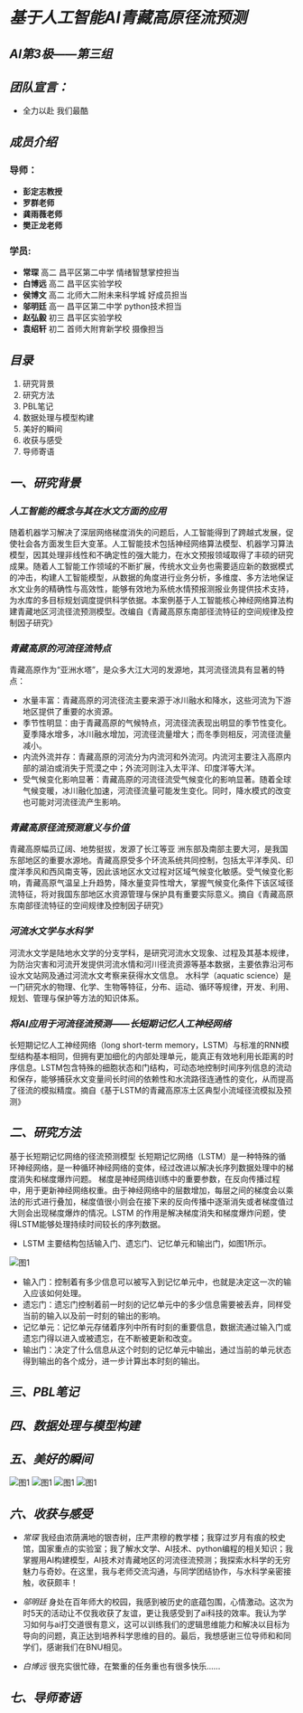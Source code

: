# ***基于人工智能AI青藏高原径流预测***


## ***AI第3极——第三组***
## ***团队宣言：***
- 全力以赴 我们最酷
## ***成员介绍***
### **导师：**
- **彭定志教授**
- **罗群老师**
- **龚雨薇老师**
- **樊正龙老师**
### **学员:**
- **常琛**   高二  昌平区第二中学          情绪智慧掌控担当
- **白博远** 高二  昌平区实验学校      
- **侯博文** 高二  北师大二附未来科学城    好成员担当
- **邬明廷** 高一  昌平区第二中学       python技术担当
- **赵弘毅** 初三  昌平区实验学校
- **袁绍轩** 初二  首师大附育新学校      摄像担当


## ***目录***
1. 研究背景
2. 研究方法
3. PBL笔记
4. 数据处理与模型构建
5. 美好的瞬间
6. 收获与感受
7. 导师寄语
## ***一、研究背景***

### *人工智能的概念与其在水文方面的应用*
  随着机器学习解决了深层网络梯度消失的问题后，人工智能得到了跨越式发展，促使社会各方面发生巨大变革。人工智能技术包括神经网络算法模型、机器学习算法模型，因其处理非线性和不确定性的强大能力，在水文预报领域取得了丰硕的研究成果。随着人工智能工作领域的不断扩展，传统水文业务也需要适应新的数据模式的冲击，构建人工智能模型，从数据的角度进行业务分析，多维度、多方法地保证水文业务的精确性与高效性，能够有效地为系统水情预报测报业务提供技术支持，为水库的多目标规划调度提供科学依据。本案例基于人工智能核心神经网络算法构建青藏地区河流径流预测模型。改编自《青藏高原东南部径流特征的空间规律及控制因子研究》

### *青藏高原的河流径流特点*

青藏高原作为“亚洲水塔”，是众多大江大河的发源地，其河流径流具有显著的特点：
- 水量丰富：青藏高原的河流径流主要来源于冰川融水和降水，这些河流为下游地区提供了重要的水资源。
- 季节性明显：由于青藏高原的气候特点，河流径流表现出明显的季节性变化。夏季降水增多，冰川融水增加，河流径流量增大；而冬季则相反，河流径流量减小。
- 内流外流并存：青藏高原的河流分为内流河和外流河。内流河主要注入高原内部的湖泊或消失于荒漠之中；外流河则注入太平洋、印度洋等大洋。
- 受气候变化影响显著：青藏高原的河流径流受气候变化的影响显著。随着全球气候变暖，冰川融化加速，河流径流量可能发生变化。同时，降水模式的改变也可能对河流径流产生影响。


### *青藏高原径流预测意义与价值*
青藏高原幅员辽阔、地势挺拔，发源了长江等亚 洲东部及南部主要大河，是我国东部地区的重要水源地。青藏高原受多个环流系统共同控制，包括太平洋季风、印度洋季风和西风南支等，因此该地区水文过程对区域气候变化敏感。受气候变化影响，青藏高原气温呈上升趋势，降水量变异性增大，掌握气候变化条件下该区域径流特征，将对我国东部地区水资源管理与保护具有重要实际意义。摘自《青藏高原东南部径流特征的空间规律及控制因子研究》

### *河流水文学与水科学*
河流水文学是陆地水文学的分支学科，是研究河流水文现象、过程及其基本规律，为防治灾害和河流开发提供河流水情和河川径流资源等基本数据，主要依靠沿河布设水文站网及通过河流水文考察来获得水文信息。
水科学（aquatic science）是一门研究水的物理、化学、生物等特征，分布、运动、循环等规律，开发、利用、规划、管理与保护等方法的知识体系。


### *将AI应用于河流径流预测——长短期记忆人工神经网络*
长短期记忆人工神经网络（long short-term memory，LSTM）与标准的RNN模型结构基本相同，但拥有更加细化的内部处理单元，能真正有效地利用长距离的时序信息。LSTM包含特殊的细胞状态和门结构，可动态地控制时间序列信息的流动和保存，能够捕获水文变量间长时间的依赖性和水流路径连通性的变化，从而提高了径流的模拟精度。摘自《基于LSTM的青藏高原冻土区典型小流域径流模拟及预测》


## ***二、研究方法***
基于长短期记忆网络的径流预测模型 
长短期记忆网络（LSTM）是一种特殊的循环神经网络，是一种循环神经网络的变体，经过改进以解决长序列数据处理中的梯度消失和梯度爆炸问题。
梯度是神经网络训练中的重要参数，在反向传播过程中，用于更新神经网络权重。由于神经网络中的层数增加，每层之间的梯度会以乘法的形式进行叠加，梯度值很小则会在接下来的反向传播中逐渐消失或者梯度值过大则会出现梯度爆炸的情况。LSTM 的作用是解决梯度消失和梯度爆炸问题，使得LSTM能够处理持续时间较长的序列数据。 
- LSTM 主要结构包括输入门、遗忘门、记忆单元和输出门，如图1所示。

![图1](007.png)
- 输入门：控制着有多少信息可以被写入到记忆单元中，也就是决定这一次的输入应该如何处理。 
- 遗忘门：遗忘门控制着前一时刻的记忆单元中的多少信息需要被丢弃，同样受当前的输入以及前一时刻的输出的影响。 
- 记忆单元：记忆单元存储着序列中所有时刻的重要信息，数据流通过输入门或遗忘门得以进入或被遗忘，在不断被更新和改变。 
- 输出门：决定了什么信息从这个时刻的记忆单元中输出，通过当前的单元状态得到输出的各个成分，进一步计算出本时刻的输出。



## ***三、PBL笔记***




## ***四、数据处理与模型构建***

## ***五、美好的瞬间***
![图1](008.jpg)
![图1](010.jpg)
![图1](009.jpg)
![图1](011.jpg)

## ***六、收获与感受***

- *常琛* 我经由浓荫满地的银杏树，庄严肃穆的教学楼；我穿过岁月有痕的校史馆，国家重点的实验室；我了解水文学、AI技术、python编程的相关知识；我掌握用AI构建模型，AI技术对青藏地区的河流径流预测；我探索水科学的无穷魅力与奇妙。在这里，我与老师交流沟通，与同学团结协作，与水科学亲密接触，收获颇丰！
  
- *邬明廷* 身处在百年师大的校园，我感到被历史的底蕴包围，心情激动。这次为时5天的活动让不仅我收获了友谊，更让我感受到了ai科技的效率。我认为学习如何与ai打交道很有意义，这可以训练我们的逻辑思维能力和解决以目标为导向的问题，真正达到培养科学思维的目的。最后，我想感谢三位导师和和同学们，感谢我们在BNU相见。

- *白博远* 很充实很忙碌，在繁重的任务重也有很多快乐......


## ***七、导师寄语***


